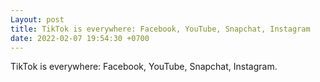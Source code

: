 ```yaml
---
Layout: post
title: TikTok is everywhere: Facebook, YouTube, Snapchat, Instagram
date: 2022-02-07 19:54:30 +0700
---
```

TikTok is everywhere: Facebook, YouTube, Snapchat, Instagram.
